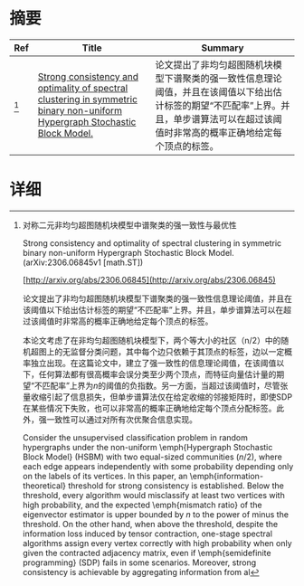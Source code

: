 # 摘要

| Ref | Title | Summary |
| --- | --- | --- |
| [^1] | [Strong consistency and optimality of spectral clustering in symmetric binary non-uniform Hypergraph Stochastic Block Model.](http://arxiv.org/abs/2306.06845) | 论文提出了非均匀超图随机块模型下谱聚类的强一致性信息理论阈值，并且在该阈值以下给出估计标签的期望“不匹配率”上界。并且，单步谱算法可以在超过该阈值时非常高的概率正确地给定每个顶点的标签。 |

# 详细

[^1]: 对称二元非均匀超图随机块模型中谱聚类的强一致性与最优性

    Strong consistency and optimality of spectral clustering in symmetric binary non-uniform Hypergraph Stochastic Block Model. (arXiv:2306.06845v1 [math.ST])

    [http://arxiv.org/abs/2306.06845](http://arxiv.org/abs/2306.06845)

    论文提出了非均匀超图随机块模型下谱聚类的强一致性信息理论阈值，并且在该阈值以下给出估计标签的期望“不匹配率”上界。并且，单步谱算法可以在超过该阈值时非常高的概率正确地给定每个顶点的标签。

    

    本论文考虑了在非均匀超图随机块模型下，两个等大小的社区（n/2）中的随机超图上的无监督分类问题，其中每个边只依赖于其顶点的标签，边以一定概率独立出现。在这篇论文中，建立了强一致性的信息理论阈值，在该阈值以下，任何算法都有很高概率会误分类至少两个顶点，而特征向量估计量的期望“不匹配率”上界为$n$的阈值的负指数。另一方面，当超过该阈值时，尽管张量收缩引起了信息损失，但单步谱算法仅在给定收缩的邻接矩阵时，即使SDP在某些情况下失败，也可以非常高的概率正确地给定每个顶点分配标签。此外，强一致性可以通过对所有次优聚合信息实现。

    Consider the unsupervised classification problem in random hypergraphs under the non-uniform \emph{Hypergraph Stochastic Block Model} (HSBM) with two equal-sized communities ($n/2$), where each edge appears independently with some probability depending only on the labels of its vertices. In this paper, an \emph{information-theoretical} threshold for strong consistency is established. Below the threshold, every algorithm would misclassify at least two vertices with high probability, and the expected \emph{mismatch ratio} of the eigenvector estimator is upper bounded by $n$ to the power of minus the threshold. On the other hand, when above the threshold, despite the information loss induced by tensor contraction, one-stage spectral algorithms assign every vertex correctly with high probability when only given the contracted adjacency matrix, even if \emph{semidefinite programming} (SDP) fails in some scenarios. Moreover, strong consistency is achievable by aggregating information from al
    

